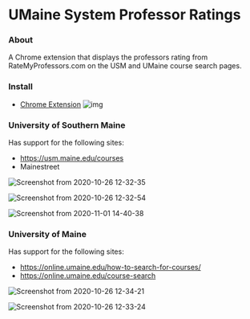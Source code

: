 # UMaine System Professor Ratings

### About

A Chrome extension that displays the professors rating from RateMyProfessors.com on the USM and UMaine course search pages.

### Install
- [Chrome Extension](https://chrome.google.com/webstore/detail/umaine-system-professor-r/mpfmbeejjndjkpmfohjkfiabhofjmolj)
![img](https://img.shields.io/chrome-web-store/v/mpfmbeejjndjkpmfohjkfiabhofjmolj.svg?label=%20)

 ### University of Southern Maine
 Has support for the following sites:
 - https://usm.maine.edu/courses
 - Mainestreet
 
![Screenshot from 2020-10-26 12-32-35](https://user-images.githubusercontent.com/35780502/97200493-aae39f00-1787-11eb-9c17-948b6ad290ae.png)

![Screenshot from 2020-10-26 12-32-54](https://user-images.githubusercontent.com/35780502/97200489-a9b27200-1787-11eb-8268-8570f7417c38.png)

![Screenshot from 2020-11-01 14-40-38](https://user-images.githubusercontent.com/35780502/97816915-f8b84580-1c66-11eb-96c7-4c45d7851326.png)

### University of Maine
 Has support for the following sites:
 - https://online.umaine.edu/how-to-search-for-courses/ 
 - https://online.umaine.edu/course-search

![Screenshot from 2020-10-26 12-34-21](https://user-images.githubusercontent.com/35780502/97200553-bcc54200-1787-11eb-8b20-d9f4224ae37a.png)

![Screenshot from 2020-10-26 12-33-24](https://user-images.githubusercontent.com/35780502/97200555-bdf66f00-1787-11eb-9883-68e644ce81cc.png)



